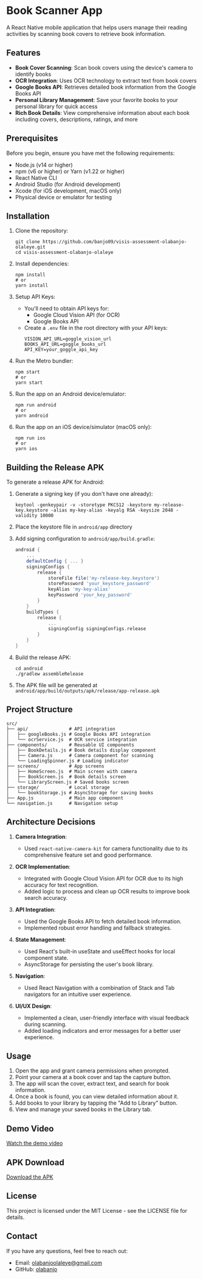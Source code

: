 # Book Scanner App

A React Native mobile application that helps users manage their reading activities by scanning book covers to retrieve book information.

## Features

- **Book Cover Scanning**: Scan book covers using the device's camera to identify books
- **OCR Integration**: Uses OCR technology to extract text from book covers
- **Google Books API**: Retrieves detailed book information from the Google Books API
- **Personal Library Management**: Save your favorite books to your personal library for quick access
- **Rich Book Details**: View comprehensive information about each book including covers, descriptions, ratings, and more

## Prerequisites

Before you begin, ensure you have met the following requirements:

- Node.js (v14 or higher)
- npm (v6 or higher) or Yarn (v1.22 or higher)
- React Native CLI
- Android Studio (for Android development)
- Xcode (for iOS development, macOS only)
- Physical device or emulator for testing

## Installation

1. Clone the repository:
   ```
   git clone https://github.com/banjo09/visis-assessment-olabanjo-olaleye.git
   cd visis-assessment-olabanjo-olaleye
   ```

2. Install dependencies:
   ```
   npm install
   # or
   yarn install
   ```

3. Setup API Keys:
   - You'll need to obtain API keys for:
     - Google Cloud Vision API (for OCR)
     - Google Books API
   - Create a `.env` file in the root directory with your API keys:
     ```
     VISION_API_URL=goggle_vision_url
     BOOKS_API_URL=goggle_books_url
     API_KEY=your_goggle_api_key
     ```

4. Run the Metro bundler:
   ```
   npm start
   # or
   yarn start
   ```

5. Run the app on an Android device/emulator:
   ```
   npm run android
   # or
   yarn android
   ```

6. Run the app on an iOS device/simulator (macOS only):
   ```
   npm run ios
   # or
   yarn ios
   ```

## Building the Release APK

To generate a release APK for Android:

1. Generate a signing key (if you don't have one already):
   ```
   keytool -genkeypair -v -storetype PKCS12 -keystore my-release-key.keystore -alias my-key-alias -keyalg RSA -keysize 2048 -validity 10000
   ```

2. Place the keystore file in `android/app` directory

3. Add signing configuration to `android/app/build.gradle`:
   ```gradle
   android {
       ...
       defaultConfig { ... }
       signingConfigs {
           release {
               storeFile file('my-release-key.keystore')
               storePassword 'your_keystore_password'
               keyAlias 'my-key-alias'
               keyPassword 'your_key_password'
           }
       }
       buildTypes {
           release {
               ...
               signingConfig signingConfigs.release
           }
       }
   }
   ```

4. Build the release APK:
   ```
   cd android
   ./gradlew assembleRelease
   ```

5. The APK file will be generated at `android/app/build/outputs/apk/release/app-release.apk`

## Project Structure

```
src/
├── api/               # API integration
│   ├── googleBooks.js # Google Books API integration
│   └── ocrService.js  # OCR service integration
├── components/        # Reusable UI components
│   ├── BookDetails.js # Book details display component
│   ├── Camera.js      # Camera component for scanning
│   └── LoadingSpinner.js # Loading indicator
├── screens/           # App screens
│   ├── HomeScreen.js  # Main screen with camera
│   ├── BookScreen.js  # Book details screen
│   └── LibraryScreen.js # Saved books screen
├── storage/           # Local storage
│   └── bookStorage.js # AsyncStorage for saving books
├── App.js             # Main app component
└── navigation.js      # Navigation setup
```

## Architecture Decisions

1. **Camera Integration**:
   - Used `react-native-camera-kit` for camera functionality due to its comprehensive feature set and good performance.

2. **OCR Implementation**:
   - Integrated with Google Cloud Vision API for OCR due to its high accuracy for text recognition.
   - Added logic to process and clean up OCR results to improve book search accuracy.

3. **API Integration**:
   - Used the Google Books API to fetch detailed book information.
   - Implemented robust error handling and fallback strategies.

4. **State Management**:
   - Used React's built-in useState and useEffect hooks for local component state.
   - AsyncStorage for persisting the user's book library.

5. **Navigation**:
   - Used React Navigation with a combination of Stack and Tab navigators for an intuitive user experience.

6. **UI/UX Design**:
   - Implemented a clean, user-friendly interface with visual feedback during scanning.
   - Added loading indicators and error messages for a better user experience.

## Usage

1. Open the app and grant camera permissions when prompted.
2. Point your camera at a book cover and tap the capture button.
3. The app will scan the cover, extract text, and search for book information.
4. Once a book is found, you can view detailed information about it.
5. Add books to your library by tapping the "Add to Library" button.
6. View and manage your saved books in the Library tab.

## Demo Video

[Watch the demo video](https://www.youtube.com/watch?v=UADy3qZEgxs)

## APK Download

[Download the APK](https://drive.google.com/file/d/13GwOhyMDLUVb2ZgmnjmZrz3So3Vc3DUl/view?usp=sharing)

## License

This project is licensed under the MIT License - see the LICENSE file for details.

## Contact

If you have any questions, feel free to reach out:

- Email: olabanjoolaleye@gmail.com
- GitHub: [olabanjo](https://github.com/banjo09/)